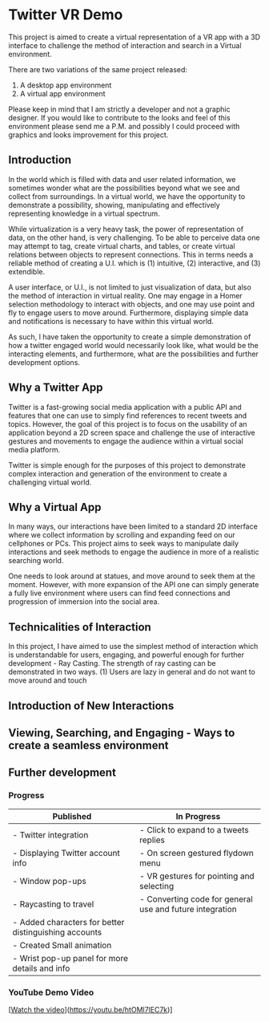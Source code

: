 # Twitter VR Demo
This project is aimed to create a virtual representation of a VR app with a 3D interface to challenge the method of interaction and search in a Virtual environment.

There are two variations of the same project released:

1. A desktop app environment
2. A virtual app environment

Please keep in mind that I am strictly a developer and not a graphic designer. If you would like to contribute to the looks and feel of this environment please send me a P.M. and possibly I could proceed with graphics and looks improvement for this project.

## Introduction
In the world which is filled with data and user related information, we sometimes wonder what are the possibilities beyond what we see and collect from surroundings. In a virtual world, we have the opportunity to demonstrate a possibility, showing, manipulating and effectively representing knowledge in a virtual spectrum.

While virtualization is a very heavy task, the power of representation of data, on the other hand, is very challenging. To be able to perceive data one may attempt to tag, create virtual charts, and tables, or create virtual relations between objects to represent connections. This in terms needs a reliable method of creating a U.I. which is (1) intuitive, (2) interactive, and (3) extendible.

A user interface, or U.I., is not limited to just visualization of data, but also the method of interaction in virtual reality. One may engage in a Homer selection methodology to interact with objects, and one may use point and fly to engage users to move around. Furthermore, displaying simple data and notifications is necessary to have within this virtual world.

As such, I have taken the opportunity to create a simple demonstration of how a twitter engaged world would necessarily look like, what would be the interacting elements, and furthermore, what are the possibilities and further development options.

## Why a Twitter App
Twitter is a fast-growing social media application with a public API and features that one can use to simply find references to recent tweets and topics. However, the goal of this project is to focus on the usability of an application beyond a 2D screen space and challenge the use of interactive gestures and movements to engage the audience within a virtual social media platform.

Twitter is simple enough for the purposes of this project to demonstrate complex interaction and generation of the environment to create a challenging virtual world.

## Why a Virtual App
In many ways, our interactions have been limited to a standard 2D interface where we collect information by scrolling and expanding feed on our cellphones or PCs. This project aims to seek ways to manipulate daily interactions and seek methods to engage the audience in more of a realistic searching world. 

One needs to look around at statues, and move around to seek them at the moment. However, with more expansion of the API one can simply generate a fully live environment where users can find feed connections and progression of immersion into the social area.

## Technicalities of Interaction
In this project, I have aimed to use the simplest method of interaction which is understandable for users, engaging, and powerful enough for further development - Ray Casting. The strength of ray casting can be demonstrated in two ways. (1) Users are lazy in general and do not want to move around and touch 

## Introduction of New Interactions

## Viewing, Searching, and Engaging - Ways to create a seamless environment

## Further development


### Progress

| Published                                      | In Progress                                    |
|------------------------------------------------|------------------------------------------------|
|- Twitter integration                           |- Click to expand to a tweets replies           |
|- Displaying Twitter account info               |- On screen gestured flydown menu               |
|- Window pop-ups                                |- VR gestures for pointing and selecting        |
|- Raycasting to travel                          |- Converting code for general use and future integration|
|- Added characters for better distinguishing accounts|                                           |
|- Created Small animation                       |
|- Wrist pop-up panel for more details and info  |

### YouTube Demo Video
[[Watch the video](https://www.youtube.com/upload_thumbnail?v=htOMl7lEC7k&t=hqdefault&ts=1555912454143)](https://youtu.be/htOMl7lEC7k)]
